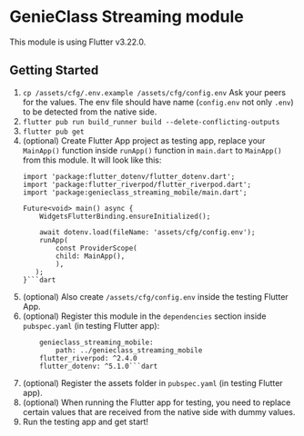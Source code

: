 # GenieClass Streaming module

This module is using Flutter v3.22.0.

## Getting Started

1. `cp /assets/cfg/.env.example /assets/cfg/config.env`
    Ask your peers for the values.
    The env file should have name (`config.env` not only `.env`) to be detected from the native side.
2. `flutter pub run build_runner build --delete-conflicting-outputs`
3. `flutter pub get`
4. (optional) Create Flutter App project as testing app, replace your `MainApp()` function inside `runApp()` function in `main.dart` to `MainApp()` from this module. 
    It will look like this:
    ```import 'package:flutter/material.dart';
    import 'package:flutter_dotenv/flutter_dotenv.dart';
    import 'package:flutter_riverpod/flutter_riverpod.dart';
    import 'package:genieclass_streaming_mobile/main.dart';

    Future<void> main() async {
        WidgetsFlutterBinding.ensureInitialized();

        await dotenv.load(fileName: 'assets/cfg/config.env');
        runApp(
            const ProviderScope(
            child: MainApp(),
            ),
       );
    }```dart
    
5. (optional) Also create `/assets/cfg/config.env` inside the testing Flutter App.
6. (optional) Register this module in the `dependencies` section inside `pubspec.yaml` (in testing Flutter app):
    ```dependencies:
        genieclass_streaming_mobile:
            path: ../genieclass_streaming_mobile
        flutter_riverpod: ^2.4.0
        flutter_dotenv: ^5.1.0```dart

7. (optional) Register the assets folder in `pubspec.yaml` (in testing Flutter app).
8. (optional) When running the Flutter app for testing, you need to replace certain values that are received from the native side with dummy values.
8. Run the testing app and get start!